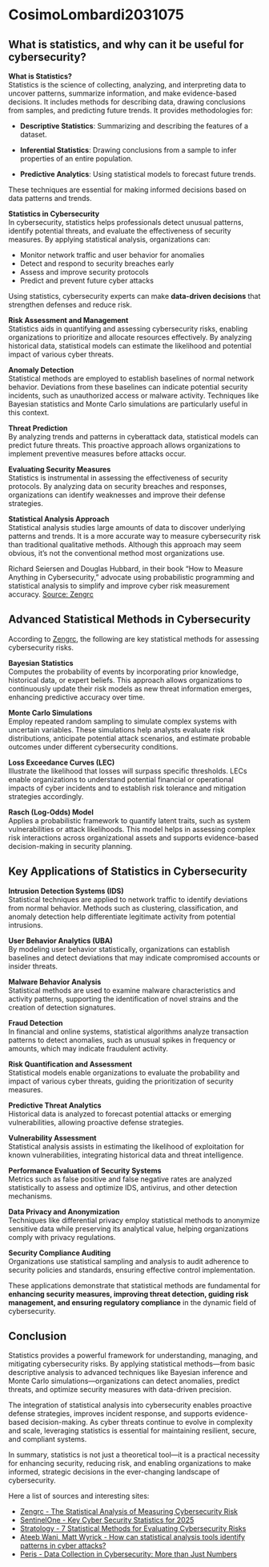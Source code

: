 # CosimoLombardi2031075
## What is statistics, and why can it be useful for cybersecurity?

**What is Statistics?**  
Statistics is the science of collecting, analyzing, and interpreting data to uncover patterns, summarize information, and make evidence-based decisions. It includes methods for describing data, drawing conclusions from samples, and predicting future trends.
It provides methodologies for:

- **Descriptive Statistics**: Summarizing and describing the features of a dataset.

- **Inferential Statistics**: Drawing conclusions from a sample to infer properties of an entire population.

- **Predictive Analytics**: Using statistical models to forecast future trends.

These techniques are essential for making informed decisions based on data patterns and trends.

**Statistics in Cybersecurity**  
In cybersecurity, statistics helps professionals detect unusual patterns, identify potential threats, and evaluate the effectiveness of security measures. By applying statistical analysis, organizations can:

- Monitor network traffic and user behavior for anomalies  
- Detect and respond to security breaches early  
- Assess and improve security protocols  
- Predict and prevent future cyber attacks  

Using statistics, cybersecurity experts can make **data-driven decisions** that strengthen defenses and reduce risk.

 **Risk Assessment and Management** <br>
Statistics aids in quantifying and assessing cybersecurity risks, enabling organizations to prioritize and allocate resources effectively. By analyzing historical data, statistical models can estimate the likelihood and potential impact of various cyber threats.

 **Anomaly Detection** <br>
Statistical methods are employed to establish baselines of normal network behavior. Deviations from these baselines can indicate potential security incidents, such as unauthorized access or malware activity. Techniques like Bayesian statistics and Monte Carlo simulations are particularly useful in this context.

 **Threat Prediction** <br>
By analyzing trends and patterns in cyberattack data, statistical models can predict future threats. This proactive approach allows organizations to implement preventive measures before attacks occur.

 **Evaluating Security Measures** <br>
Statistics is instrumental in assessing the effectiveness of security protocols. By analyzing data on security breaches and responses, organizations can identify weaknesses and improve their defense strategies.

 **Statistical Analysis Approach** <br>
Statistical analysis studies large amounts of data to discover underlying patterns and trends. It is a more accurate way to measure cybersecurity risk than traditional qualitative methods. Although this approach may seem obvious, it’s not the conventional method most organizations use.

Richard Seiersen and Douglas Hubbard, in their book “How to Measure Anything in Cybersecurity,” advocate using probabilistic programming and statistical analysis to simplify and improve cyber risk measurement accuracy. [Source: Zengrc](https://www.zengrc.com/blog/the-statistical-analysis-of-measuring-cybersecurity-risk/)



## Advanced Statistical Methods in Cybersecurity

According to [Zengrc](https://www.zengrc.com/blog/the-statistical-analysis-of-measuring-cybersecurity-risk/), the following are key statistical methods for assessing cybersecurity risks.


**Bayesian Statistics**  
Computes the probability of events by incorporating prior knowledge, historical data, or expert beliefs. This approach allows organizations to continuously update their risk models as new threat information emerges, enhancing predictive accuracy over time.

**Monte Carlo Simulations**  
Employ repeated random sampling to simulate complex systems with uncertain variables. These simulations help analysts evaluate risk distributions, anticipate potential attack scenarios, and estimate probable outcomes under different cybersecurity conditions.

**Loss Exceedance Curves (LEC)**  
Illustrate the likelihood that losses will surpass specific thresholds. LECs enable organizations to understand potential financial or operational impacts of cyber incidents and to establish risk tolerance and mitigation strategies accordingly.

**Rasch (Log-Odds) Model**  
Applies a probabilistic framework to quantify latent traits, such as system vulnerabilities or attack likelihoods. This model helps in assessing complex risk interactions across organizational assets and supports evidence-based decision-making in security planning.

## Key Applications of Statistics in Cybersecurity

**Intrusion Detection Systems (IDS)**  
Statistical techniques are applied to network traffic to identify deviations from normal behavior. Methods such as clustering, classification, and anomaly detection help differentiate legitimate activity from potential intrusions.

**User Behavior Analytics (UBA)**  
By modeling user behavior statistically, organizations can establish baselines and detect deviations that may indicate compromised accounts or insider threats.

**Malware Behavior Analysis**  
Statistical methods are used to examine malware characteristics and activity patterns, supporting the identification of novel strains and the creation of detection signatures.

**Fraud Detection**  
In financial and online systems, statistical algorithms analyze transaction patterns to detect anomalies, such as unusual spikes in frequency or amounts, which may indicate fraudulent activity.

**Risk Quantification and Assessment**  
Statistical models enable organizations to evaluate the probability and impact of various cyber threats, guiding the prioritization of security measures.

**Predictive Threat Analytics**  
Historical data is analyzed to forecast potential attacks or emerging vulnerabilities, allowing proactive defense strategies.

**Vulnerability Assessment**  
Statistical analysis assists in estimating the likelihood of exploitation for known vulnerabilities, integrating historical data and threat intelligence.

**Performance Evaluation of Security Systems**  
Metrics such as false positive and false negative rates are analyzed statistically to assess and optimize IDS, antivirus, and other detection mechanisms.

**Data Privacy and Anonymization**  
Techniques like differential privacy employ statistical methods to anonymize sensitive data while preserving its analytical value, helping organizations comply with privacy regulations.

**Security Compliance Auditing**  
Organizations use statistical sampling and analysis to audit adherence to security policies and standards, ensuring effective control implementation.

These applications demonstrate that statistical methods are fundamental for **enhancing security measures, improving threat detection, guiding risk management, and ensuring regulatory compliance** in the dynamic field of cybersecurity.

## Conclusion

Statistics provides a powerful framework for understanding, managing, and mitigating cybersecurity risks. By applying statistical methods—from basic descriptive analysis to advanced techniques like Bayesian inference and Monte Carlo simulations—organizations can detect anomalies, predict threats, and optimize security measures with data-driven precision.

The integration of statistical analysis into cybersecurity enables proactive defense strategies, improves incident response, and supports evidence-based decision-making. As cyber threats continue to evolve in complexity and scale, leveraging statistics is essential for maintaining resilient, secure, and compliant systems.

In summary, statistics is not just a theoretical tool—it is a practical necessity for enhancing security, reducing risk, and enabling organizations to make informed, strategic decisions in the ever-changing landscape of cybersecurity.

Here a list of sources and interesting sites: 
- [Zengrc - The Statistical Analysis of Measuring Cybersecurity Risk](https://www.zengrc.com/blog/the-statistical-analysis-of-measuring-cybersecurity-risk/)
- [SentinelOne - Key Cyber Security Statistics for 2025](https://www.sentinelone.com/cybersecurity-101/cybersecurity/cyber-security-statistics/)
- [Stratology - 7 Statistical Methods for Evaluating Cybersecurity Risks](https://www.statology.org/7-statistical-methods-evaluating-cybersecurity-risks/)
- [Ateeb Wani, Matt Wyrick - How can statistical analysis tools identify patterns in cyber attacks?](https://www.linkedin.com/advice/0/how-can-statistical-analysis-tools-identify-patterns-d0xfe)
- [Peris - Data Collection in Cybersecurity: More than Just Numbers](https://peris.ai/post/data-collection-in-cybersecurity-more-than-just-numbers)


















